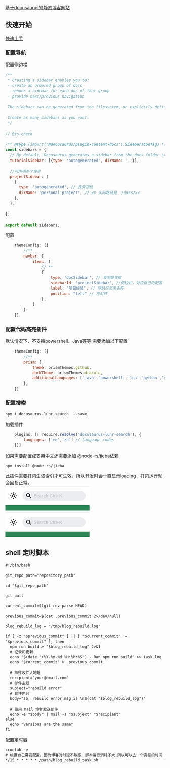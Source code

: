 [基于docusaurus的静态博客网站](https://www.zxsvici.top/docs/personal-project/study/docusaurus-blog/)

## 快速开始
[快速上手](https://docusaurus.io/)

### 配置导航
配置侧边栏
```js title='sidebars.js'
/**
 * Creating a sidebar enables you to:
 - create an ordered group of docs
 - render a sidebar for each doc of that group
 - provide next/previous navigation

 The sidebars can be generated from the filesystem, or explicitly defined here.

 Create as many sidebars as you want.
 */

// @ts-check

/** @type {import('@docusaurus/plugin-content-docs').SidebarsConfig} */
const sidebars = {
  // By default, Docusaurus generates a sidebar from the docs folder structure
  tutorialSidebar: [{type: 'autogenerated', dirName: '.'}],

  //可声明多个使用
  projectSidebar: [
    {
      type: 'autogenerated', // 表示顶级
      dirName: 'personal-project', // xx 实际路径是 ./docs/xx
    },
  ],

};

export default sidebars;
```
配置
```js title='docusaurus.config.js'
    themeConfig: ({
        //**
        navbar: {
            items: [
                // **
                {
                    type: 'docSidebar', // 表明是导航
                    sidebarId: 'projectSidebar', //侧边栏，对应自己的配置
                    label: '项目经验', // 导航栏显示名称
                    position: "left" // 左对齐
                },
            ]
        }
    })
```

### 配置代码高亮插件
默认情况下，不支持powershell、Java等等
需要添加以下配置
```jsx title='docusaurus.config.js'
    themeConfig: ({
        //**
        prism: {
            theme: prismThemes.github,
            darkTheme: prismThemes.dracula,
            additionalLanguages: ['java','powershell','lua','python','go'] //在这里面添加你想要的，shell有问题，不要配置了，会白屏无法访问
        },
    })
```

### 配置搜索
```shell
npm i docusaurus-lunr-search  --save
```
加载插件
```js title='docusaurus.config.js'
    plugins: [[ require.resolve('docusaurus-lunr-search'), {
        languages: ['en','zh'] // language codes
    }]]
```
如果需要配置成支持中文还需要添加 @node-rs/jieba依赖
```shell
npm install @node-rs/jieba
```
此插件需要打包生成索引才可生效，所以开发时会一直显示loading，打包运行就会回复正常。<br/>
![dev_running](./docs/personal-project/docusaurus-blog/img/search_build_running.png)
![build_running](./docs/personal-project/docusaurus-blog/img/search_build_running.png)

## shell 定时脚本
```shell title='blog_rebuild_task.sh'
#!/bin/bash

git_repo_path="repository_path"

cd "$git_repo_path"

git pull

current_commit=$(git rev-parse HEAD)

previous_commit=$(cat .previous_commit 2>/dev/null)

blog_rebuild_log = "/tmp/blog_rebuild.log"

if [ -z "$previous_commit" ] || [ "$current_commit" != "$previous_commit" ]; then
  npm run build > "$blog_rebuild_log" 2>&1
  # 记录和更新
  echo "$(date '+%Y-%m-%d %H:%M:%S') - Ran npm run build" >> task.log
  echo "$current_commit" > .previous_commit

  # 邮件收件人地址
  recipient="your@email.com"
  # 邮件主题
  subject="rebuild error"
  # 邮件内容
  body="sb, rebuild error.msg is \n${cat "$blog_rebuild_log"}"

  # 使用 mail 命令发送邮件
  echo -e "$body" | mail -s "$subject" "$recipient"
else
  echo "Versions are the same"
fi
```

配置定时器
```shell
crontab -e
# 根据自己需要配置，因为博客对时延不敏感，脚本运行消耗不大,所以可以去一个宽松的时间
*/15 * * * * * /path/blog_rebuild_task.sh
```